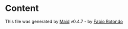 # Content

This file was generated by [Maid](https://github.com/fsoft72/maid) v0.4.7 - by [Fabio Rotondo](https://github.com/fsoft72)

